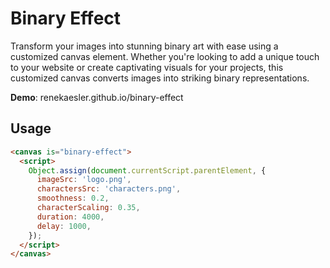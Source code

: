 # Binary Effect

Transform your images into stunning binary art with ease using a customized canvas 
element. Whether you're looking to add a unique touch to your website or create 
captivating visuals for your projects, this customized canvas converts images into 
striking binary representations.

**Demo**: renekaesler.github.io/binary-effect


## Usage

```html
<canvas is="binary-effect">
  <script>
    Object.assign(document.currentScript.parentElement, {
      imageSrc: 'logo.png',
      charactersSrc: 'characters.png',
      smoothness: 0.2,
      characterScaling: 0.35,
      duration: 4000,
      delay: 1000,
    });
  </script>
</canvas>
```
